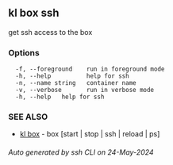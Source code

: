 ## kl box ssh

get ssh access to the box



### Options

```
  -f, --foreground    run in foreground mode
  -h, --help          help for ssh
  -n, --name string   container name
  -v, --verbose       run in verbose mode
  -h, --help   help for ssh
```

### SEE ALSO

* [kl box](kl_box.md)  - box [start | stop | ssh | reload | ps]

###### Auto generated by ssh CLI on 24-May-2024

